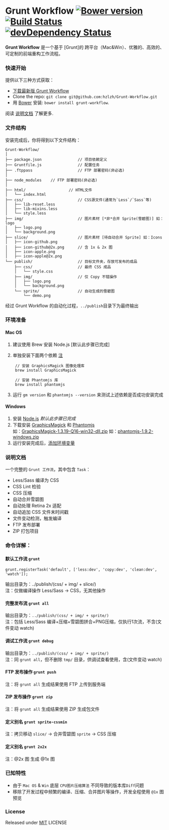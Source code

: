 # Grunt Workflow [![Bower version](https://badge.fury.io/bo/grunt-workflow.png)](http://badge.fury.io/bo/grunt-workflow) [![Build Status](https://secure.travis-ci.org/hzlzh/Grunt-Workflow.png)](http://travis-ci.org/hzlzh/Grunt-Workflow) [![devDependency Status](https://david-dm.org/hzlzh/Grunt-Workflow/dev-status.png?theme=shields.io)](https://david-dm.org/hzlzh/Grunt-Workflow#info=devDependencies)

**Grunt Workflow** 是一个基于 [Grunt]的 跨平台（Mac&Win）、优雅的、高效的、可定制的前端重构工作流程。

### 快速开始

提供以下三种方式获取：

- [下载最新版 Grunt Workflow](https://github.com/hzlzh/Grunt-Workflow/archive/master.zip)
- Clone the repo: `git clone git@github.com:hzlzh/Grunt-Workflow.git`
- 用 [Bower](http://bower.io) 安装: `bower install grunt-workflow`.

阅读 [说明文档] 了解更多.

### 文件结构

安装完成后，你将得到以下文件结构：

```
Grunt-Workflow/
│
├── package.json                // 项目依赖定义
├── Gruntfile.js                // 配置任务
├── .ftppass                    // FTP 部署密码(非必选)
│
├── node_modules    // FTP 部署密码(非必选)
│
├── html/                   // HTML文件
│   └── index.html
├── css/                        // CSS源文件(通常为`Less`/`Sass`等)
│   ├── lib-reset.less
│   ├── lib-mixins.less
│   └── style.less
├── img/                        // 图片素材 [*非*合并 Sprite(雪碧图)] 如：logo
│   ├── logo.png
│   └── background.png
├── slice/                      // 图片素材 [待自动合并 Sprite] 如：Icons
│   ├── icon-github.png
│   ├── icon-github@2x.png      // 含 1x & 2x 图
│   ├── icon-apple.png
│   ├── icon-apple@2x.png
└── publish/                    // 目标文件夹，存放可发布的成品
    ├── css/                    // 最终 CSS 成品
    │   └── style.css
    ├── img/                    // 仅 Copy 不错操作
    │   ├── logo.png
    │   └── background.png
    └── sprite/                 // 自动生成的雪碧图
        └── demo.png
```
经过 Grunt Workflow 的自动化过程，`../publish`目录下为最终输出

### 环境准备

#### Mac OS

1. 建议使用 Brew 安装 Node.js [默认此步骤已完成]
2. 单独安装下面两个依赖 [注](https://github.com/Ensighten/spritesmith#requirements)

        // 安装 GraphicsMagick 图像处理库
        brew install GraphicsMagick
        
        // 安装 Phantomjs 库
        brew install phantomjs

3. 运行 `gm version` 和 `phantomjs --version` 来测试上述依赖是否成功安装完成

#### Windows

1. 安装 [Node.js] *默认此步骤已完成*
2. 下载安装 [GraphicsMagick] 和 [Phantomjs]  
如：[GraphicsMagick-1.3.19-Q16-win32-dll.zip](https://raw.github.com/hzlzh/Grunt-Workflow/assets/download/GraphicsMagick-1.3.19-Q16-win32-dll.zip)
如：[phantomjs-1.9.2-windows.zip](https://raw.github.com/hzlzh/Grunt-Workflow/assets/download/phantomjs-1.9.2-windows.zip)
3. 运行安装完成后，[添加环境变量](https://www.evernote.com/shard/s50/sh/18f4d9ad-b55d-46e5-8fc4-a45452ccfdc9/0f4b9b7fe459888337f48689ced99068)

### 说明文档

一个完整的 `Grunt 工作流`，其中包含 `Task`：
    
* Less/Sass 编译为 CSS
* CSS Lint 检验
* CSS 压缩
* 自动合并雪碧图
* 自动处理 Retina 2x 适配
* 自动追加 CSS 文件末时间戳
* 文件变动检测，触发编译
* FTP 发布部署
* ZIP 打包项目

### 命令详解：

#### 默认工作流 `grunt`

`grunt.registerTask('default', ['less:dev', 'copy:dev', 'clean:dev', 'watch']);`

输出目录为：../publish/(css/ + img/ + slice/)  
注：仅做编译操作 Less/Sass -> CSS，无其他操作  


#### 完整发布流 `grunt all`

输出目录为：`../publish/(css/ + img/ + sprite/)`  
注：包括 Less/Sass 编译+压缩+雪碧图拼合+PNG压缩，仅执行1次流，不含(文件变动 watch)

#### 调试工作流 `grunt debug`

输出目录为：`../publish/(css/ + img/ + sprite/)`  
注：同 `grunt all`，但不删除 `tmp/` 目录，供调试查看使用，含(文件变动 watch)

#### FTP 发布操作 `grunt push`

注：将 `grunt all` 生成结果使用 FTP 上传到服务端

#### ZIP 发布操作 `grunt zip`

注：将 `grunt all` 生成结果使用 ZIP 生成包文件  

#### 定义别名 `grunt sprite-cssmin`

注：拷贝移动 `slice/` -> 合并雪碧图 `sprite` -> CSS 压缩

#### 定义别名 `grunt 2x2x`

注：@2x 图 生成 @1x 图


### 已知特性

* 由于 `Mac OS` & `Win` 底层 `CPU图片压缩算法` 不同导致的版本库`Diff`问题
* 移除了开发过程中频繁的编译、压缩、合并图片等操作，开发全程使用 `@1x` 图预览

### License

Released under [MIT] LICENSE

[MIT]: http://rem.mit-license.org/
[说明文档]: https://github.com/hzlzh/Grunt-Workflow/issues
[Node.js]: http://nodejs.org/
[GraphicsMagick]: http://www.graphicsmagick.org/
[Phantomjs]: http://phantomjs.org/
